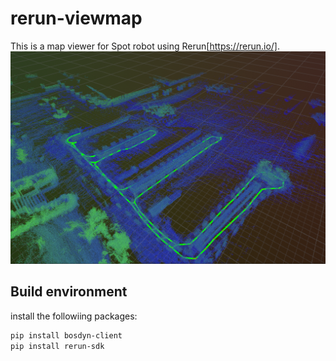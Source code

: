 # rerun-viewmap
This is a map viewer for Spot robot using Rerun[https://rerun.io/].
![Rerun Map Viewer](./fig/overview.png)

## Build environment
install the followiing packages:
```bash
pip install bosdyn-client
pip install rerun-sdk
```